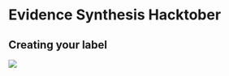 # Evidence Synthesis Hacktober

## Creating your label

![](https://img.shields.io/github/labels/mcguinlu/robvis/bug)
